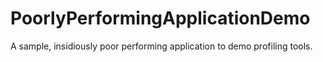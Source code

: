 PoorlyPerformingApplicationDemo
===============================

A sample, insidiously poor performing application to demo profiling tools.

